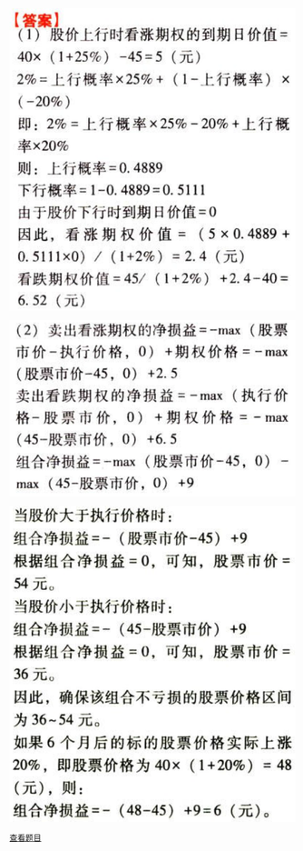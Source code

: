 ![](1f501acf24bd9dcda64e81215226659f.png)

![](7fedfaa19e8d075cc09b5f360e13e122.png)

![](27c140e254145bdbbbfa8afefa589851.png)

[查看题目](../C07期权价值评估.本章真题.md#14-题目)

